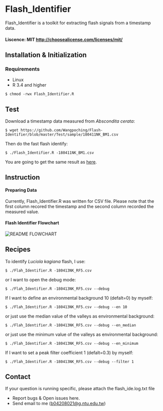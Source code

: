 # Flash_Identifier

Flash_Identifier is a toolkit for extracting flash signals from a timestamp data.
#### Liscence: MIT <http://choosealicense.com/licenses/mit/>

## Installation & Initialization

### Requirements 

* Linux
* R 3.4 and higher

`$ chmod -rwx Flash_Identifier.R`
## Test
Download a timestamp data measured from *Abscondita  cerata*:
```
$ wget https://github.com/Wangpoching/Flash-Identifier/blob/master/Test/sample/180411NK_BM1.csv
```
Then do the fast flash identify:

`$ ./Flash_Identifier.R -180411NK_BM1.csv`

You are going to get the same result as [here](https://github.com/Wangpoching/Flash-Identifier/tree/master/Test/result).
## Instruction
#### Preparing Data
Currently, Flash_Identifier.R was written for CSV file. Please note that the first column recored the timestamp and the second column recorded the measured value. 


#### Flash Identifier Flowchart
![README FLOWCHART](https://user-images.githubusercontent.com/43576010/88529405-8a923000-d032-11ea-8fe9-cbcfe3e6b75e.jpg "Flash Identifier Flowchart")


## Recipes
To identify *Luciola kagiana* flash, I use:

`$ ./Flah_Identifier.R -180413NK_RF5.csv`

or I want to open the debug mode:

`$ ./Flah_Identifier.R -180413NK_RF5.csv --debug`

If I want to define an environmental background 10 (defalt=0) by myself:

`$ ./Flah_Identifier.R -180413NK_RF5.csv --debug --en 10`

or just use the median value of the valleys as environmental background:

`$ ./Flah_Identifier.R -180413NK_RF5.csv --debug --en_median`

or just use the minimum value of the valleys as environmental background:

`$ ./Flah_Identifier.R -180413NK_RF5.csv --debug --en_minimum`

If I want to set a peak filter coefficient 1 (defalt=0.3) by myself:

`$ ./Flah_Identifier.R -180413NK_RF5.csv --debug --filter 1`



## Contact
If your question is running specific, please attach the flash_ide.log.txt file
* Report bugs & Open issues here.
* Send email to me ([b04208021@g.ntu.edu.tw](https://mail.google.com/mail/u/0/?view=cm&fs=1&tf=1&source=mailto&to=b04208021@g.ntu.edu.tw))








